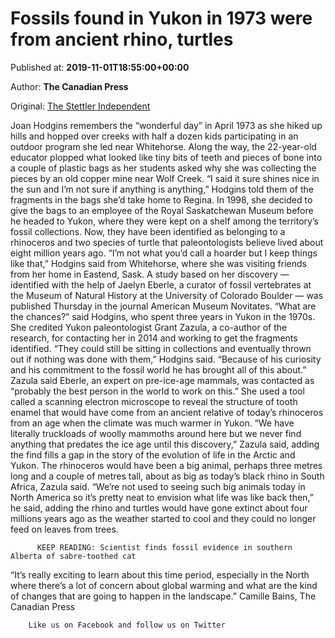 
# Fossils found in Yukon in 1973 were from ancient rhino, turtles

Published at: **2019-11-01T18:55:00+00:00**

Author: **The Canadian Press**

Original: [The Stettler Independent](https://www.stettlerindependent.com/trending-now/fossils-found-in-yukon-in-1973-were-from-ancient-rhino-turtles/)

Joan Hodgins remembers the “wonderful day” in April 1973 as she hiked up hills and hopped over creeks with half a dozen kids participating in an outdoor program she led near Whitehorse.
Along the way, the 22-year-old educator plopped what looked like tiny bits of teeth and pieces of bone into a couple of plastic bags as her students asked why she was collecting the pieces by an old copper mine near Wolf Creek.
“I said it sure shines nice in the sun and I’m not sure if anything is anything,” Hodgins told them of the fragments in the bags she’d take home to Regina.
In 1998, she decided to give the bags to an employee of the Royal Saskatchewan Museum before he headed to Yukon, where they were kept on a shelf among the territory’s fossil collections.
Now, they have been identified as belonging to a rhinoceros and two species of turtle that paleontologists believe lived about eight million years ago.
“I’m not what you’d call a hoarder but I keep things like that,” Hodgins said from Whitehorse, where she was visiting friends from her home in Eastend, Sask.
A study based on her discovery — identified with the help of Jaelyn Eberle, a curator of fossil vertebrates at the Museum of Natural History at the University of Colorado Boulder — was published Thursday in the journal American Museum Novitates.
“What are the chances?” said Hodgins, who spent three years in Yukon in the 1970s.
She credited Yukon paleontologist Grant Zazula, a co-author of the research, for contacting her in 2014 and working to get the fragments identified.
“They could still be sitting in collections and eventually thrown out if nothing was done with them,” Hodgins said. “Because of his curiosity and his commitment to the fossil world he has brought all of this about.”
Zazula said Eberle, an expert on pre-ice-age mammals, was contacted as “probably the best person in the world to work on this.”
She used a tool called a scanning electron microscope to reveal the structure of tooth enamel that would have come from an ancient relative of today’s rhinoceros from an age when the climate was much warmer in Yukon.
“We have literally truckloads of woolly mammoths around here but we never find anything that predates the ice age until this discovery,” Zazula said, adding the find fills a gap in the story of the evolution of life in the Arctic and Yukon.
The rhinoceros would have been a big animal, perhaps three metres long and a couple of metres tall, about as big as today’s black rhino in South Africa, Zazula said.
“We’re not used to seeing such big animals today in North America so it’s pretty neat to envision what life was like back then,” he said, adding the rhino and turtles would have gone extinct about four millions years ago as the weather started to cool and they could no longer feed on leaves from trees.

        
          KEEP READING: Scientist finds fossil evidence in southern Alberta of sabre-toothed cat
        
      
“It’s really exciting to learn about this time period, especially in the North where there’s a lot of concern about global warming and what are the kind of changes that are going to happen in the landscape.”
Camille Bains, The Canadian Press

        Like us on Facebook and follow us on Twitter
      

